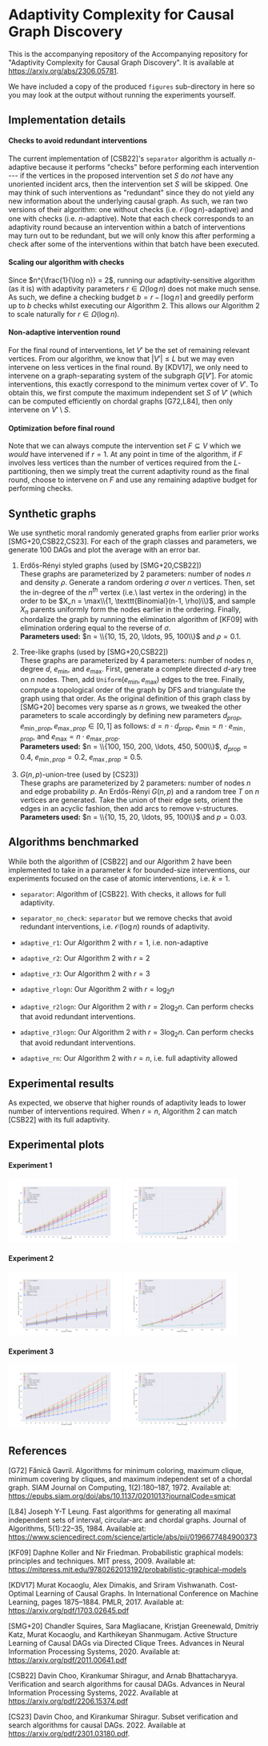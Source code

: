 # Adaptivity Complexity for Causal Graph Discovery
This is the accompanying repository of the Accompanying repository for "Adaptivity Complexity for Causal Graph Discovery". It is available at https://arxiv.org/abs/2306.05781.

We have included a copy of the produced `figures` sub-directory in here so you may look at the output without running the experiments yourself.

## Implementation details

#### Checks to avoid redundant interventions

The current implementation of [CSB22]'s `separator` algorithm is actually $n$-adaptive because it performs "checks" before performing each intervention --- if the vertices in the proposed intervention set $S$ do _not_ have any unoriented incident arcs, then the intervention set $S$ will be skipped.
One may think of such interventions as "redundant" since they do not yield any new information about the underlying causal graph.
As such, we ran two versions of their algorithm: one without checks (i.e. $\mathcal{O}(\log n)$-adaptive) and one with checks (i.e. $n$-adaptive).
Note that each check corresponds to an adaptivity round because an intervention within a batch of interventions may turn out to be redundant, but we will only know this after performing a check after some of the interventions within that batch have been executed.

#### Scaling our algorithm with checks

Since $n^{\frac{1}{\log n}} = 2$, running our adaptivity-sensitive algorithm (as it is) with adaptivity parameters $r \in \Omega(\log n)$ does not make much sense.
As such, we define a checking budget $b = r - \lceil \log n \rceil$ and greedily perform up to $b$ checks whilst executing our Algorithm 2.
This allows our Algorithm 2 to scale naturally for $r \in \Omega(\log n)$.

#### Non-adaptive intervention round

For the final round of interventions, let $V'$ be the set of remaining relevant vertices.
From our algorithm, we know that $|V'| \leq L$ but we may even intervene on less vertices in the final round.
By [KDV17], we only need to intervene on a graph-separating system of the subgraph $G[V']$.
For atomic interventions, this exactly correspond to the minimum vertex cover of $V'$.
To obtain this, we first compute the maximum independent set $S$ of $V'$ (which can be computed efficiently on chordal graphs [G72,L84], then only intervene on $V' \setminus S$.

#### Optimization before final round

Note that we can always compute the intervention set $F \subseteq V$ which we _would_ have intervened if $r=1$.
At any point in time of the algorithm, if $F$ involves less vertices than the number of vertices required from the $L$-partitioning, then we simply treat the current adaptivity round as the final round, choose to intervene on $F$ and use any remaining adaptive budget for performing checks.

## Synthetic graphs

We use synthetic moral randomly generated graphs from earlier prior works [SMG+20,CSB22,CS23].
For each of the graph classes and parameters, we generate 100 DAGs and plot the average with an error bar.

1. Erdős-Rényi styled graphs (used by [SMG+20,CSB22])  
These graphs are parameterized by 2 parameters: number of nodes $n$ and density $\rho$. Generate a random ordering $\sigma$ over $n$ vertices. Then, set the in-degree of the $n^{th}$ vertex (i.e.\ last vertex in the ordering) in the order to be $X_n = \max\\{1, \texttt{Binomial}(n-1, \rho)\\}$, and sample $X_n$ parents uniformly form the nodes earlier in the ordering. Finally, chordalize the graph by running the elimination algorithm of [KF09] with elimination ordering equal to the reverse of $\sigma$.  
__Parameters used:__ $n = \\{10, 15, 20, \ldots, 95, 100\\}$ and $\rho = 0.1$.

2. Tree-like graphs (used by [SMG+20,CSB22])  
These graphs are parameterized by 4 parameters: number of nodes $n$, degree $d$, $e_{\min}$, and $e_{\max}$. First, generate a complete directed $d$-ary tree on $n$ nodes. Then, add $\texttt{Uniform}(e_{\min}, e_{\max})$ edges to the tree. Finally, compute a topological order of the graph by DFS and triangulate the graph using that order. As the original definition of this graph class by [SMG+20] becomes very sparse as $n$ grows, we tweaked the other parameters to scale accordingly by defining new parameters $d_{prop}, e_{\min, prop}, e_{\max, prop} \in [0,1]$ as follows: $d = n \cdot d_{prop}$, $e_{\min} = n \cdot e_{\min, prop}$, and $e_{\max} = n \cdot e_{\max, prop}$.  
__Parameters used:__ $n = \\{100, 150, 200, \ldots, 450, 500\\}$, $d_{prop} = 0.4$, $e_{\min, prop} = 0.2$, $e_{\max, prop} = 0.5$.

3. $G(n,p)$-union-tree (used by [CS23])  
These graphs are parameterized by 2 parameters: number of nodes $n$ and edge probability $p$. An Erdős-Rényi $G(n,p)$ and a random tree $T$ on $n$ vertices are generated. Take the union of their edge sets, orient the edges in an acyclic fashion, then add arcs to remove v-structures.  
__Parameters used:__ $n = \\{10, 15, 20, \ldots, 95, 100\\}$ and $p=0.03$.

## Algorithms benchmarked

While both the algorithm of [CSB22] and our Algorithm 2 have been implemented to take in a parameter $k$ for bounded-size interventions, our experiments focused on the case of atomic interventions, i.e. $k = 1$.

- `separator`:
Algorithm of [CSB22]. With checks, it allows for full adaptivity.

- `separator_no_check`:
`separator` but we remove checks that avoid redundant interventions, i.e. $\mathcal{O}(\log n)$ rounds of adaptivity.

- `adaptive_r1`:
Our Algorithm 2 with $r = 1$, i.e. non-adaptive

- `adaptive_r2`:
Our Algorithm 2 with $r = 2$

- `adaptive_r3`:
Our Algorithm 2 with $r = 3$

- `adaptive_rlogn`:
Our Algorithm 2 with $r = \log_2 n$

- `adaptive_r2logn`:
Our Algorithm 2 with $r = 2 \log_2 n$. Can perform checks that avoid redundant interventions.

- `adaptive_r3logn`:
Our Algorithm 2 with $r = 3 \log_2 n$. Can perform checks that avoid redundant interventions.

- `adaptive_rn`:
Our Algorithm 2 with $r = n$, i.e. full adaptivity allowed

## Experimental results

As expected, we observe that higher rounds of adaptivity leads to lower number of interventions required.
When $r=n$, Algorithm 2 can match [CSB22] with its full adaptivity.

## Experimental plots

#### Experiment 1
<p float="middle">
<img src="./figures/exp1_interventioncount.png" alt="Intervention count for experiment 1" width="45%"/>
<img src="./figures/exp1_time.png" alt="Time taken, in secs for experiment 1" width="45%"/>
</p>

#### Experiment 2
<p float="middle">
<img src="./figures/exp2_interventioncount.png" alt="Intervention count for experiment 2" width="45%"/>
<img src="./figures/exp2_time.png" alt="Time taken, in secs for experiment 2" width="45%"/>
</p>

#### Experiment 3
<p float="middle">
<img src="./figures/exp3_interventioncount.png" alt="Intervention count for experiment 3" width="45%"/>
<img src="./figures/exp3_time.png" alt="Time taken, in secs for experiment 3" width="45%"/>
</p>

## References

[G72] Fănică Gavril. Algorithms for minimum coloring, maximum clique, minimum covering by cliques, and maximum independent set of a chordal graph. SIAM Journal on Computing, 1(2):180–187, 1972. Available at: https://epubs.siam.org/doi/abs/10.1137/0201013?journalCode=smjcat

[L84] Joseph Y-T Leung. Fast algorithms for generating all maximal independent sets of interval, circular-arc and chordal graphs. Journal of Algorithms, 5(1):22–35, 1984. Available at: https://www.sciencedirect.com/science/article/abs/pii/0196677484900373

[KF09] Daphne Koller and Nir Friedman. Probabilistic graphical models: principles and techniques. MIT press, 2009. Available at: https://mitpress.mit.edu/9780262013192/probabilistic-graphical-models

[KDV17] Murat Kocaoglu, Alex Dimakis, and Sriram Vishwanath. Cost-Optimal Learning of Causal Graphs. In International Conference on Machine Learning, pages 1875–1884. PMLR, 2017. Available at: https://arxiv.org/pdf/1703.02645.pdf

[SMG+20] Chandler Squires, Sara Magliacane, Kristjan Greenewald, Dmitriy Katz, Murat Kocaoglu, and Karthikeyan Shanmugam. Active Structure Learning of Causal DAGs via Directed Clique Trees. Advances in Neural Information Processing Systems, 2020. Available at: https://arxiv.org/pdf/2011.00641.pdf

[CSB22] Davin Choo, Kirankumar Shiragur, and Arnab Bhattacharyya. Verification and search algorithms for causal DAGs. Advances in Neural Information Processing Systems, 2022. Available at https://arxiv.org/pdf/2206.15374.pdf

[CS23] Davin Choo, and Kirankumar Shiragur. Subset verification and search algorithms for causal DAGs. 2022. Available at https://arxiv.org/pdf/2301.03180.pdf.
